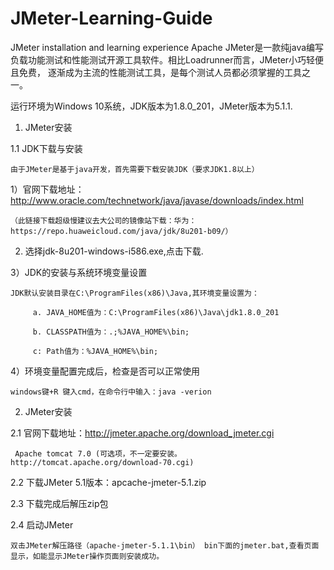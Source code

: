 # JMeter-Learning-Guide
JMeter installation and learning experience
Apache JMeter是一款纯java编写负载功能测试和性能测试开源工具软件。相比Loadrunner而言，JMeter小巧轻便且免费，
逐渐成为主流的性能测试工具，是每个测试人员都必须掌握的工具之一。

运行环境为Windows 10系统，JDK版本为1.8.0_201，JMeter版本为5.1.1.

1. JMeter安装

1.1 JDK下载与安装

    由于JMeter是基于java开发，首先需要下载安装JDK（要求JDK1.8以上）

1）官网下载地址：http://www.oracle.com/technetwork/java/javase/downloads/index.html

    （此链接下载超级慢建议去大公司的镜像站下载：华为：https://repo.huaweicloud.com/java/jdk/8u201-b09/）

2) 选择jdk-8u201-windows-i586.exe,点击下载.

3）JDK的安装与系统环境变量设置

    JDK默认安装目录在C:\ProgramFiles(x86)\Java,其环境变量设置为：
         
         a. JAVA_HOME值为：C:\ProgramFiles(x86)\Java\jdk1.8.0_201
         
         b. CLASSPATH值为：.;%JAVA_HOME%\bin;
         
         c: Path值为：%JAVA_HOME%\bin;

4）环境变量配置完成后，检查是否可以正常使用
 
    windows键+R 键入cmd，在命令行中输入：java -verion

2. JMeter安装

2.1 官网下载地址：http://jmeter.apache.org/download_jmeter.cgi
   
     Apache tomcat 7.0 (可选项，不一定要安装。 http://tomcat.apache.org/download-70.cgi)

2.2 下载JMeter 5.1版本：apcache-jmeter-5.1.zip

2.3 下载完成后解压zip包

2.4 启动JMeter

    双击JMeter解压路径（apache-jmeter-5.1.1\bin） bin下面的jmeter.bat,查看页面显示，如能显示JMeter操作页面则安装成功。
